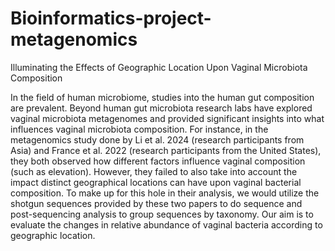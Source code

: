 # Bioinformatics-project-metagenomics
Illuminating the Effects of Geographic Location Upon Vaginal Microbiota Composition

In the field of human microbiome, studies into the human gut composition are prevalent. Beyond human gut microbiota research labs have explored vaginal microbiota metagenomes and provided significant insights into what influences vaginal microbiota composition. For instance, in the metagenomics study done by Li et al. 2024 (research participants from Asia) and France et al. 2022 (research participants from the United States), they both observed how different factors influence vaginal composition (such as elevation). However, they failed to also take into account the impact distinct geographical locations can have upon vaginal bacterial composition. To make up for this hole in their analysis, we would utilize the shotgun sequences provided by these two papers to do sequence and post-sequencing analysis to group sequences by taxonomy. Our aim is to evaluate the changes in relative abundance of vaginal bacteria according to geographic location.
